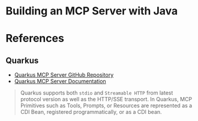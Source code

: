 # Building an MCP Server with Java


# References

## Quarkus

- [Quarkus MCP Server GitHub Repository](https://github.com/quarkiverse/quarkus-mcp-server)
- [Quarkus MCP Server Documentation](https://docs.quarkiverse.io/quarkus-mcp-server/dev/index.html)

> Quarkus supports both `stdio` and `Streamable HTTP` from latest protocol version as well as the HTTP/SSE transport.
> In Quarkus, MCP Primitives such as Tools, Prompts, or Resources are represented as a CDI Bean, registered programmatically, or as a CDI bean.
